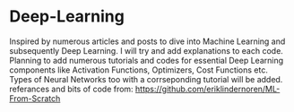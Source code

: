 # Deep-Learning

Inspired by numerous articles and posts to dive into Machine Learning and subsequently Deep Learning. </n>
I will try and add explanations to each code. 
Planning to add numerous tutorials and codes for essential Deep Learning components like Activation Functions, Optimizers, Cost Functions etc. 
Types of Neural Networks too with a corrseponding tutorial will be added.
referances and bits of code from:
https://github.com/eriklindernoren/ML-From-Scratch
